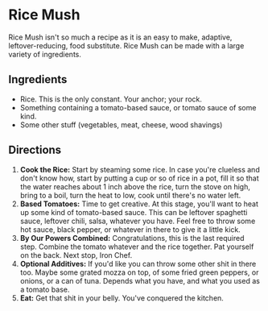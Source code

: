 # Rice Mush

Rice Mush isn't so much a recipe as it is an easy to make, adaptive, leftover-reducing, 
food substitute.  Rice Mush can be made with a large variety of ingredients.

## Ingredients

+ Rice.  This is the only constant.  Your anchor; your rock.
+ Something containing a tomato-based sauce, or tomato sauce of some kind.
+ Some other stuff (vegetables, meat, cheese, wood shavings)

## Directions

1. **Cook the Rice:** Start by steaming some rice.  In case you're clueless and don't
   know how, start by putting a cup or so of rice in a pot, fill it so that the water
   reaches about 1 inch above the rice, turn the stove on high, bring to a boil, turn
   the heat to low, cook until there's no water left.
1. **Based Tomatoes:** Time to get creative.  At this stage, you'll want to heat up
   some kind of tomato-based sauce.  This can be leftover spaghetti sauce, leftover
   chili, salsa, whatever you have.  Feel free to throw some hot sauce, black pepper,
   or whatever in there to give it a little kick.
1. **By Our Powers Combined:** Congratulations, this is the last required step.
   Combine the tomato whatever and the rice together.  Pat yourself on the back.
   Next stop, Iron Chef.
1. **Optional Additives:** If you'd like you can throw some other shit in there too.
   Maybe some grated mozza on top, of some fried green peppers, or onions, or a can
   of tuna.  Depends what you have, and what you used as a tomato base.
1. **Eat:** Get that shit in your belly.  You've conquered the kitchen.

